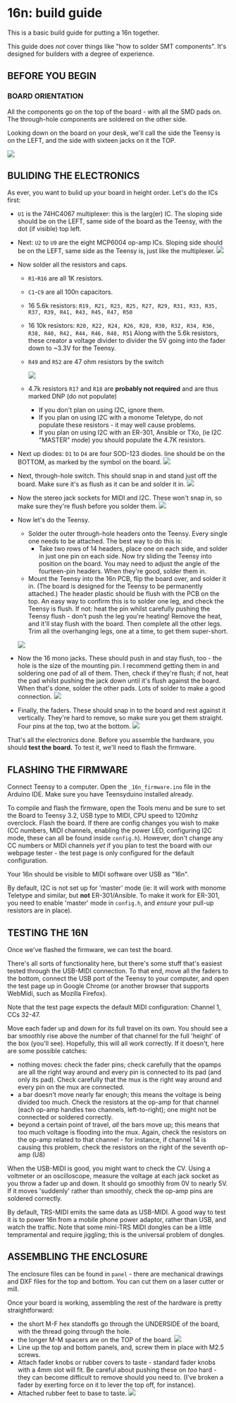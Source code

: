 # 16n: build guide

This is a basic build guide for putting a 16n together. 

This guide does _not_ cover things like "how to solder SMT components". It's designed for builders with a degree of experience.

## BEFORE YOU BEGIN

### BOARD ORIENTATION

All the components go on the top of the board - with all the SMD pads on. The through-hole components are soldered on the other side.

Looking down on the board on your desk, we'll call the side the Teensy is on the LEFT, and the side with sixteen jacks on it the TOP.

![](build/16n_orientation.png)

## BULIDING THE ELECTRONICS

As ever, you want to bulid up your board in height order. Let's do the ICs first:

* `U1` is the 74HC4067 multiplexer: this is the larg(er) IC. The sloping side should be on the LEFT, same side of the board as the Teensy, with the dot (if visible) top left.
* Next: `U2` to `U9` are the eight MCP6004 op-amp ICs. Sloping side should be on the LEFT, same side as the Teensy is, just like the multiplexer.
  ![](build/16n_1_ics.png)



* Now solder all the resistors and caps.
  * `R1`-`R16` are all 1K resistors.

  * `C1`-`C9` are all 100n capacitors.

  * 16 5.6k resistors: `R19, R21, R23, R25, R27, R29, R31, R33, R35, R37, R39, R41, R43, R45, R47, R50`

  * 16 10k resistors: `R20, R22, R24, R26, R28, R30, R32, R34, R36, R38, R40, R42, R44, R46, R48, R51` Along with the 5.6k resistors, these creator a voltage divider to divider the 5V going into the fader down to ~3.3V for the Teensy.

  * `R49` and `R52` are 47 ohm resistors by the switch

    ![](build/16n_2_rcs.png)

  * 4.7k resistors `R17` and `R18` are **probably not required** and are thus marked DNP (do not populate)

    * If you don't plan on using I2C, ignore them.
    * If you plan on using I2C with a monome Teletype, do not populate these resistors - it may well cause problems.
    * If you plan on using I2C with an ER-301, Ansible or TXo, (ie I2C "MASTER" mode) you should populate the 4.7K resistors.
* Next up diodes: `D1` to `D4` are four SOD-123 diodes. line should be on the BOTTOM, as marked by the symbol on the board.
  ![](build/16n_3_diodes.png)
* Next, through-hole switch. This should snap in and stand just off the board. Make sure it's as flush as it can be and solder it in.
  ![](build/16n_4_switch.png)
* Now the stereo jack sockets for MIDI and I2C. These won't snap in, so make sure they're flush before you solder them.
  ![](build/16n_5_stereo.png)
* Now let's do the Teensy. 
  * Solder the outer through-hole headers onto the Teensy. Every single one needs to be attached. The best way to do this is:
    * Take two rows of 14 headers, place one on each side, and solder in just one pin on each side. Now try sliding the Teensy into position on the board. You may need to adjust the angle of the fourteen-pin headers. When they're good, solder them in.
  * Mount the Teensy into the 16n PCB, flip the board over, and solder it in. (The board is designed for the Teensy to be permanently attached.) The header plastic should be flush with the PCB on the top. An easy way to confirm this is to solder one leg, and check the Teensy is flush. If not: heat the pin whilst carefully pushing the Teensy flush - don't push the leg you're heating! Remove the heat, and it'll stay flush with the board. Then complete all the other legs. Trim all the overhanging legs, one at a time, to get them super-short.

  ![](build/16n_6_teensy.png)
* Now the 16 mono jacks. These should push in and stay flush, too - the hole is the size of the mounting pin. I recommend getting them in and soldering one pad of all of them. Then, check if they're flush; if not, heat the pad whilst pushing the jack down until it's flush against the board. When that's done, solder the other pads. Lots of solder to make a good connection.
  ![](build/16n_7_mono_jacks.png)
* Finally, the faders. These should snap in to the board and rest against it vertically. They're hard to remove, so make sure you get them straight. Four pins at the top, two at the bottom.
  ![](build/16n_8_faders.png)

That's all the electronics done. Before you assemble the hardware, you should **test the board.** To test it, we'll need to flash the firmware.

## FLASHING THE FIRMWARE

Connect Teensy to a computer. Open the `_16n_firmware.ino` file in the Arduino IDE. Make sure you have Teensyduino installed already.

To compile and flash the firmware, open the Tools menu and be sure to set the Board to Teensy 3.2, USB type to MIDI, CPU speed to 120mhz overclock. Flash the board. If there are config changes you wish to make (CC numbers, MIDI channels, enabling the power LED, configuring I2C mode, these can all be found inside `config.h`). However, don't change any CC numbers or MIDI channels *yet* if you plan to test the board with our webpage tester - the test page is only configured for the default configuration.

Your 16n should be visible to MIDI software over USB as "16n".

By default, I2C is not set up for 'master' mode (ie: it will work with monome Teletype and similar, but **not** ER-301/Ansible. To make it work for ER-301, you need to enable 'master' mode in `config.h`, and _ensure_ your pull-up resistors are in place).

## TESTING THE 16N

Once we've flashed the firmware, we can test the board.

There's all sorts of functionality here, but there's some stuff that's easiest tested through the USB-MIDI connection. To that end, move all the faders to the bottom, connect the USB port of the Teensy to your computer, and open the test page up in Google Chrome (or another browser that supports WebMidi, such as Mozilla Firefox). 

Note that the test page expects the default MIDI configuration: Channel 1, CCs 32-47.

Move each fader up and down for its full travel on its own. You should see a bar smoothly rise above the number of that channel for the full 'height' of the box (you'll see). Hopefully, this will all work correctly. If it doesn't, here are some possible catches:

* nothing moves: check the fader pins; check carefully that the opamps are all the right way around and every pin is connected to its pad (and only its pad). Check carefully that the mux is the right way around and every pin on the mux are connected.
* a bar doesn't move nearly far enough; this means the voltage is being divided too much. Check the resistors at the op-amp for that channel (each op-amp handles two channels, left-to-right); one might not be connected or soldered correctly.
* beyond a certain point of travel, *all* the bars move up; this means that too much voltage is flooding into the mux. Again, check the resistors on the op-amp related to that channel - for instance, if channel 14 is causing this problem, check the resistors on the right of the seventh op-amp (U8)

When the USB-MIDI is good, you might want to check the CV. Using a voltmeter or an oscilloscope, measure the voltage at each jack socket as you throw a fader up and down. It should go smoothly from 0V to nearly 5V. If it moves 'suddenly' rather than smoothly, check the op-amp pins are soldered correctly.

By default, TRS-MIDI emits the same data as USB-MIDI. A good way to test it is to power 16n from a mobile phone power adaptor, rather than USB, and watch the traffic. Note that some mini-TRS MIDI dongles can be a little tempramental and require jiggling; this is the universal problem of dongles.

## ASSEMBLING THE ENCLOSURE

The enclosure files can be found in `panel` - there are mechanical drawings and DXF files for the top and bottom. You can cut them on a laser cutter or mill.

Once your board is working, assembling the rest of the hardware is pretty straightforward:

* the short M-F hex standoffs go through the UNDERSIDE of the board, with the thread going through the hole.
* the longer M-M spacers are on the TOP of the board.
  ![](build/DSC01729.JPG)
* Line up the top and bottom panels, and, screw them in place with M2.5 screws.
* Attach fader knobs or rubber covers to taste - standard fader knobs with a 4mm slot will fit. Be careful about pushing these on _too_ hard - they can become difficult to remove should you need to. (I've broken a fader by exerting force on it to lever the top off, for instance).
* Attached rubber feet to base to taste.
  ![](build/16n_2.jpg)


